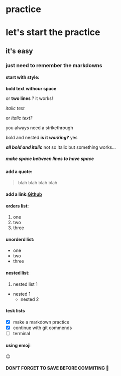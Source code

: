 # practice
# let's start the practice
## it's easy
### just need to remember the markdowns
#### start with style:
**bold text** **withour space**

or __two lines__ ? it works! 

*italic text*  

or _italic text?_

you always need a ~~strikethrough~~

bold and nested **is it _working?_** yes

***all bold and italic*** not so italic but something works...

##### make space between lines to have space 

#### add a quote: 
> blah blah blah blah

#### add a link:[Github](https://github.com/naomininnig/markdown)
#### orders list:
1. one
2. two
3. three

#### unorderd list:
- one 
- two 
- three

#### nested list: 
1. nested list 1
  - nested 1 
    - nested 2 

#### tesk lists
- [x] make a markdown practice
- [x] continue with git commends
- [ ] terminal

#### using emoji
:wink:  

#### DON'T FORGET TO SAVE BEFORE COMMITING :grimacing:





